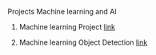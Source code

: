 
Projects Machine learning  and AI


1) Machine learning Project [link](https://medium.com/coders-camp/180-data-science-and-machine-learning-projects-with-python-6191bc7b9db9)



2) Machine learning Object Detection [link](https://amankharwal.medium.com/12-machine-learning-projects-on-object-detection-46b32adc3c37)
